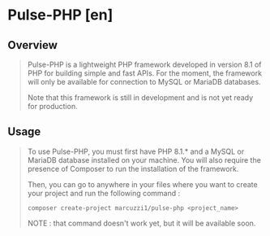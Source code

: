 # Pulse-PHP [en]

## Overview

> Pulse-PHP is a lightweight PHP framework developed in version 8.1 of PHP for building simple and fast APIs.
> For the moment, the framework will only be available for connection to MySQL or MariaDB databases.
> 
> Note that this framework is still in development and is not yet ready for production.

## Usage

> To use Pulse-PHP, you must first have PHP 8.1.* and a MySQL or MariaDB database installed on your machine.
> You will also require the presence of Composer to run the installation of the framework.
>
> Then, you can go to anywhere in your files where you want to create your project and run the following command :
> ```shell
> composer create-project marcuzzi1/pulse-php <project_name>
>```
> NOTE : that command doesn't work yet, but it will be available soon.